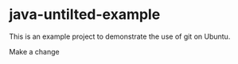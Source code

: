 # java-untilted-example
This is an example project to demonstrate the use of git on Ubuntu.

Make a change